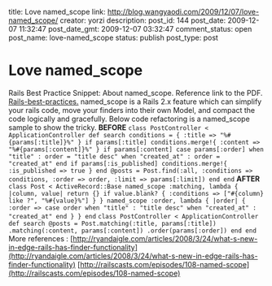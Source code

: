 title: Love named_scope
link: http://blog.wangyaodi.com/2009/12/07/love-named_scope/
creator: yorzi
description: 
post_id: 144
post_date: 2009-12-07 11:32:47
post_date_gmt: 2009-12-07 03:32:47
comment_status: open
post_name: love-named_scope
status: publish
post_type: post

# Love named_scope

Rails Best Practice Snippet: About named_scope. Reference link to the PDF. [Rails-best-practices.](/2009/11/26/law-of-demeter/rails-best-practices-2/) named_scope is a Rails 2.x feature which can simplify your rails code, move your finders into their own Model, and compact the code logically and gracefully. Below code refactoring is a named_scope sample to show the tricky. **BEFORE** ` class PostController < ApplicationController def search conditions = { :title => "%#{params[:title]}%" } if params[:title] conditions.merge!{ :content => "%#{params[:content]}%" } if params[:content] case params[:order] when "title" : order = "title desc" when "created_at" : order = "created_at" end if params[:is_published] conditions.merge!{ :is_published => true } end @posts = Post.find(:all, :conditions => conditions, :order => order, :limit => params[:limit]) end end ` **AFTER** ` class Post < ActiveRecord::Base named_scope :matching, lambda { |column, value| return {} if value.blank? { :conditions => ["#{column} like ?", "%#{value}%"] } } named_scope :order, lambda { |order| { :order => case order when "title" : "title desc" when "created_at" : "created_at" end } } end ` ` class PostController < ApplicationController def search @posts = Post.matching(:title, params[:title]) .matching(:content, params[:content]) .order(params[:order]) end end ` More references : [http://ryandaigle.com/articles/2008/3/24/what-s-new-in-edge-rails-has-finder-functionality](http://ryandaigle.com/articles/2008/3/24/what-s-new-in-edge-rails-has-finder-functionality) [http://railscasts.com/episodes/108-named-scope](http://railscasts.com/episodes/108-named-scope)